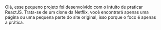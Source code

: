 Olá, esse pequeno projeto foi desenvolvido com o intuito de praticar ReactJS.
Trata-se de um clone da Netflix, você encontrará apenas uma página ou uma pequena parte do site original, isso porque o foco é apenas a prática. 

